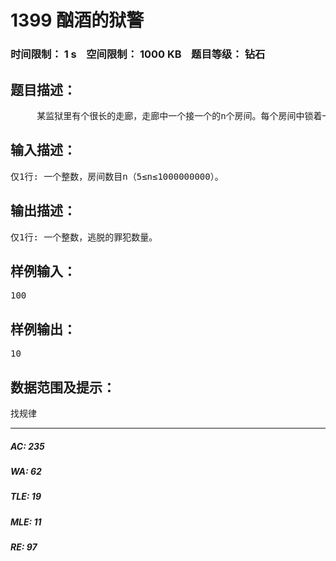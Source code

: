 # 1399 酗酒的狱警   
### 时间限制： 1 s&nbsp;&nbsp;&nbsp;&nbsp;空间限制： 1000 KB&nbsp;&nbsp;&nbsp;&nbsp;题目等级： 钻石  
## 题目描述：  

<pre>
     某监狱里有个很长的走廊，走廊中一个接一个的n个房间。每个房间中锁着一个犯人。一天夜里，狱警决定玩一个无聊游戏。第1轮中，他喝了一口威士忌，然后打开每个房间。第2轮，他喝了一口威士忌，然后按2的倍数遍历每个房间。第3轮，他又喝了一口威士忌，遍历所有3的倍数的房间，以此类推。在遍历中，如果房间是锁着的，则打开；否则锁上。他这样重复n轮，最终醉酒。这时囚犯看到自己房间的锁被打开了，他们立即逃跑。对于有n个房间的走廊，最终会有多少囚犯逃脱？
</pre>
  
  
## 输入描述：  

<pre>
仅1行: 一个整数，房间数目n（5≤n≤1000000000）。
</pre>
  
  
## 输出描述：  

<pre>
仅1行: 一个整数，逃脱的罪犯数量。
</pre>
  
  
## 样例输入：  

<pre>
100
</pre>
  
  
## 样例输出：  

<pre>
10
</pre>
  
  
## 数据范围及提示：  

<pre>
找规律
</pre>
  
  
***  

##### AC: 235  
##### WA: 62  
##### TLE: 19  
##### MLE: 11  
##### RE: 97  

